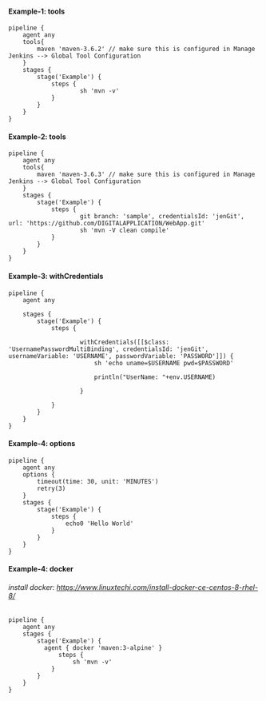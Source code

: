 
#### Example-1: tools

    pipeline {
        agent any
        tools{
            maven 'maven-3.6.2' // make sure this is configured in Manage Jenkins --> Global Tool Configuration
        }
        stages {
            stage('Example') {
                steps {
                        sh 'mvn -v'
                }
            }
        }
    }
    
#### Example-2: tools

    pipeline {
        agent any
        tools{
            maven 'maven-3.6.3' // make sure this is configured in Manage Jenkins --> Global Tool Configuration
        }
        stages {
            stage('Example') {
                steps {
                        git branch: 'sample', credentialsId: 'jenGit', url: 'https://github.com/DIGITALAPPLICATION/WebApp.git'
                        sh 'mvn -V clean compile'
                }
            }
        }
    }

#### Example-3: withCredentials 


    pipeline {
        agent any

        stages {
            stage('Example') {
                steps {

                        withCredentials([[$class: 'UsernamePasswordMultiBinding', credentialsId: 'jenGit', usernameVariable: 'USERNAME', passwordVariable: 'PASSWORD']]) {
                            sh 'echo uname=$USERNAME pwd=$PASSWORD'

                            println("UserName: "+env.USERNAME)

                        }

                }
            }
        }
    }
    
#### Example-4: options

    pipeline {
        agent any
        options {
            timeout(time: 30, unit: 'MINUTES')
            retry(3)
        }
        stages {
            stage('Example') {
                steps {
                    echo0 'Hello World'
                }
            }
        }
    }

#### Example-4: docker 

###### install docker: https://www.linuxtechi.com/install-docker-ce-centos-8-rhel-8/

    pipeline {
        agent any
        stages {
            stage('Example') {
              agent { docker 'maven:3-alpine' } 
                  steps {
                      sh 'mvn -v'
                }
            }
        }
    }
